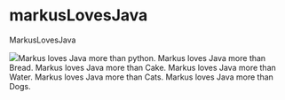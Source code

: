 # markusLovesJava
MarkusLovesJava

![](https://media.licdn.com/dms/image/D4D22AQE9J-x5iMQztw/feedshare-shrink_800/0/1686569314381?e=2147483647&v=beta&t=FC4L9QViXBt3Bd5H4lQHiWrIuuNqH0fcjaefYpub4OM)Markus loves Java more than python.
Markus loves Java more than Bread.
Markus loves Java more than Cake.
Markus loves Java more than Water.
Markus loves Java more than Cats.
Markus loves Java more than Dogs.
